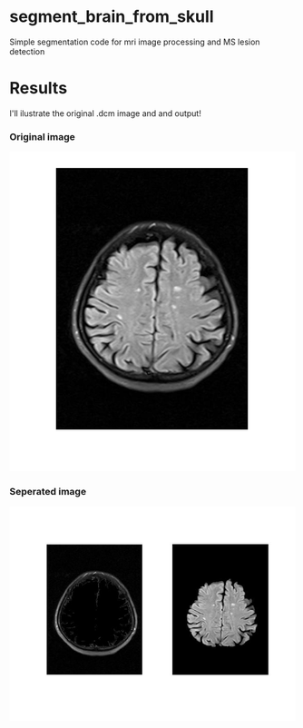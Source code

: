# segment_brain_from_skull 
Simple segmentation code for mri image processing and MS lesion detection

# Results
I'll ilustrate the original .dcm image and and output!

###  Original image
![image](https://github.com/magnumical/segment_brain_from_skull/blob/master/original.jpg)

### Seperated image
![image](https://github.com/magnumical/segment_brain_from_skull/blob/master/seperated.jpg)

